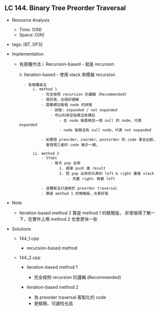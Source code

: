 ## LC 144. Binary Tree Preorder Traversal
- Resource Analysis
    - Time: O(N)
    - Space: O(N)

- tags: [BT, DFS]

- Implementation
    - 有兩種作法
        i.  Recursion-based
            - 就是 recursion

        ii. Iteration-based
            - 使用 stack 來模擬 recursion
             
            - 有兩種寫法 
                i. method 1 
                    - 完全按照 recursion 的邏輯 (Recommended)
                    - 很好寫，也很好理解
                    - 需要標記每個 node 的狀態
                        - 狀態: expanded / not expanded
                        - 可以利用空指標法來標記
                            - 在 node 後面再加一個 null 的 node，代表 expanded
                            - node 後面沒有 null node，代表 not expanded

                    - 如果把 preorder、inorder、postorder 的 code 拿去比較，
                      會發現三者的 code 幾乎一樣。

                ii. method 2 
                    - Steps
                        - 每次 pop 出來
                            1. 直接 push 進 result  
                            2. 把 pop 出來的元素的 left & right 塞進 stack
                                - 先塞 right，再塞 left
                     
                    - 這種寫法只適用於 preorder traversal
                    - 算是 method 1 的簡略版，也更好寫

- Note
    - Iteration-based method 2 算是 method 1 的精簡版，
      非常值得了解一下，在實作上用 method 2 也會更快一些 

- Solutions
    - 144_1.cpp
        - recursion-based method    

    - 144_2.cpp
        - iteration-based method 1
            - 完全按照 recursion 的邏輯 (Recommended)
        
        - iteration-based method 2
            - 為 preorder traversal 客製化的 code 
            - 更精簡、可讀性也高